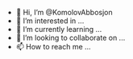 - 👋 Hi, I’m @KomolovAbbosjon
- 👀 I’m interested in ...
- 🌱 I’m currently learning ...
- 💞️ I’m looking to collaborate on ...
- 📫 How to reach me ...

<!---
KomolovAbbosjon/KomolovAbbosjon is a ✨ special ✨ repository because its `README.md` (this file) appears on your GitHub profile.
You can click the Preview link to take a look at your changes.
--->
